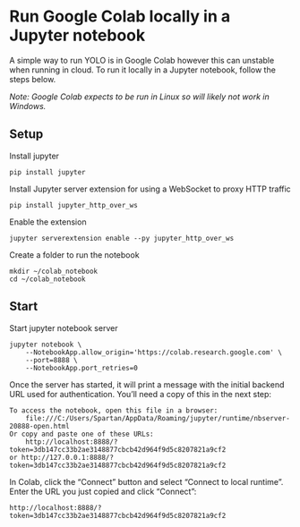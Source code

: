 # Run Google Colab locally in a Jupyter notebook
A simple way to run YOLO is in Google Colab however this can unstable when running in cloud. To run it locally in a Jupyter notebook, follow the steps below.

*Note: Google Colab expects to be run in Linux so will likely not work in Windows.*

## Setup
Install jupyter
```
pip install jupyter
```
Install Jupyter server extension for using a WebSocket to proxy HTTP traffic
```
pip install jupyter_http_over_ws
```
Enable the extension
```
jupyter serverextension enable --py jupyter_http_over_ws
```
Create a folder to run the notebook
```
mkdir ~/colab_notebook
cd ~/colab_notebook
```

## Start
Start jupyter notebook server
```
jupyter notebook \
    --NotebookApp.allow_origin='https://colab.research.google.com' \
    --port=8888 \
    --NotebookApp.port_retries=0
```
Once the server has started, it will print a message with the initial backend URL used for authentication. You’ll need a copy of this in the next step:
```
To access the notebook, open this file in a browser:
    file:///C:/Users/Spartan/AppData/Roaming/jupyter/runtime/nbserver-20888-open.html
Or copy and paste one of these URLs:
    http://localhost:8888/?token=3db147cc33b2ae3148877cbcb42d964f9d5c8207821a9cf2
or http://127.0.0.1:8888/?token=3db147cc33b2ae3148877cbcb42d964f9d5c8207821a9cf2
```
In Colab, click the “Connect” button and select “Connect to local runtime”. Enter the URL you just copied and click “Connect”:
```
http://localhost:8888/?token=3db147cc33b2ae3148877cbcb42d964f9d5c8207821a9cf2
```
